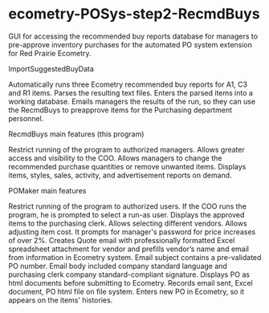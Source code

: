 # ecometry-POSys-step2-RecmdBuys

GUI for accessing the recommended buy reports database for managers to pre-approve inventory purchases for the automated PO system extension for Red Prairie Ecometry.

ImportSuggestedBuyData

Automatically runs three Ecometry recommended buy reports for A1, C3 and R1 items. Parses the resulting text files. Enters the parsed items into a working database. Emails managers the results of the run, so they can use the RecmdBuys to preapprove items for the Purchasing department personnel.

RecmdBuys main features (this program)

Restrict running of the program to authorized managers. Allows greater access and visibility to the COO. Allows managers to change the recommended purchase quantities or remove unwanted items. Displays items, styles, sales, activity, and advertisement reports on demand.

POMaker main features

Restrict running of the program to authorized users. If the COO runs the program, he is prompted to select a run-as user. Displays the approved items to the purchasing clerk. Allows selecting different vendors. Allows adjusting item cost. It prompts for manager's password for price increases of over 2%. Creates Quote email with professionally formatted Excel spreadsheet attachment for vendor and prefills vendor’s name and email from information in Ecometry system. Email subject contains a pre-validated PO number. Email body included company standard language and purchasing clerk company standard-compliant signature. Displays PO as html documents before submitting to Ecometry. Records email sent, Excel document, PO html file on file system. Enters new PO in Ecometry, so it appears on the items' histories.
